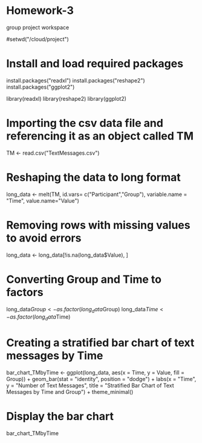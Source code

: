 # Homework-3
group project workspace

#setwd("/cloud/project")

# Install and load required packages
install.packages("readxl")
install.packages("reshape2")
install.packages("ggplot2")

library(readxl)
library(reshape2)
library(ggplot2)

# Importing the csv data file and referencing it as an object called TM
TM <- read.csv("TextMessages.csv")

# Reshaping the data to long format
long_data <- melt(TM, id.vars= c("Participant","Group"), variable.name = "Time", value.name="Value")

# Removing rows with missing values to avoid errors
long_data <- long_data[!is.na(long_data$Value), ]

# Converting Group and Time to factors
long_data$Group <- as.factor(long_data$Group)
long_data$Time <- as.factor(long_data$Time)

# Creating a stratified bar chart of text messages by Time
bar_chart_TMbyTime <- ggplot(long_data, aes(x = Time, y = Value, fill = Group)) +
  geom_bar(stat = "identity", position = "dodge") +
  labs(x = "Time", y = "Number of Text Messages", title = "Stratified Bar Chart of Text Messages by Time and Group") +
  theme_minimal()

# Display the bar chart
bar_chart_TMbyTime
